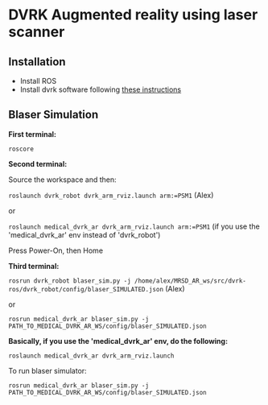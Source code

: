 # DVRK Augmented reality using laser scanner

## Installation

- Install ROS
- Install dvrk software following [these instructions](https://github.com/jhu-dvrk/sawIntuitiveResearchKit/wiki/CatkinBuild)

## Blaser Simulation
**First terminal:**

`roscore` 

**Second terminal:**

Source the workspace and then:

`roslaunch dvrk_robot dvrk_arm_rviz.launch arm:=PSM1` (Alex)

or

`roslaunch medical_dvrk_ar dvrk_arm_rviz.launch arm:=PSM1` (if you use the 'medical_dvrk_ar' env instead of 'dvrk_robot')

Press Power-On, then Home

**Third terminal:**

`rosrun dvrk_robot blaser_sim.py -j /home/alex/MRSD_AR_ws/src/dvrk-ros/dvrk_robot/config/blaser_SIMULATED.json` (Alex)

or

`rosrun medical_dvrk_ar blaser_sim.py -j PATH_TO_MEDICAL_DVRK_AR_WS/config/blaser_SIMULATED.json`


**Basically, if you use the 'medical_dvrk_ar' env, do the following:**

`roslaunch medical_dvrk_ar dvrk_arm_rviz.launch`

To run blaser simulator:

`rosrun medical_dvrk_ar blaser_sim.py -j PATH_TO_MEDICAL_DVRK_AR_WS/config/blaser_SIMULATED.json`
